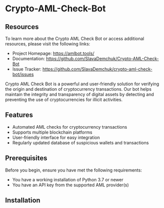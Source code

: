 # Crypto-AML-Check-Bot

## Resources

To learn more about the Crypto AML Check Bot or access additional resources, please visit the following links:

- Project Homepage: https://amlbot.tools/
- Documentation: https://github.com/SlavaDemchuk/Crypto-AML-Check-Bot
- Issue Tracker: https://github.com/SlavaDemchuk/crypto-aml-check-bot/issues

Crypto AML Check Bot is a powerful and user-friendly solution for verifying the origin and destination of cryptocurrency transactions. Our bot helps maintain the integrity and transparency of digital assets by detecting and preventing the use of cryptocurrencies for illicit activities.

## Features

- Automated AML checks for cryptocurrency transactions
- Supports multiple blockchain platforms
- User-friendly interface for easy integration
- Regularly updated database of suspicious wallets and transactions

## Prerequisites

Before you begin, ensure you have met the following requirements:

- You have a working installation of Python 3.7 or newer
- You have an API key from the supported AML provider(s)

## Installation
